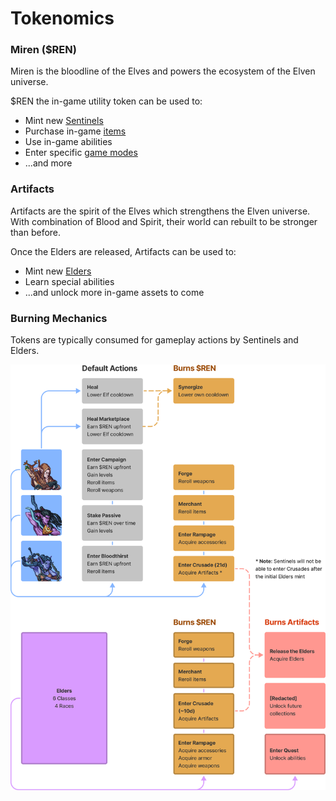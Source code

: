 # Tokenomics

### **Miren ($REN)**

Miren is the bloodline of the Elves and powers the ecosystem of the Elven universe.

$REN the in-game utility token can be used to:

* Mint new [Sentinels](../elves/sentinels.md)
* Purchase in-game [items](../elves/items.md)
* Use in-game abilities
* Enter specific [game modes](../modes/game-modes.md)
* ...and more

### **Artifacts**

Artifacts are the spirit of the Elves which strengthens the Elven universe. With combination of Blood and Spirit, their world can rebuilt to be stronger than before.

Once the Elders are released, Artifacts can be used to:

* Mint new [Elders](../elves/elders-wip.md)
* Learn special abilities
* ...and unlock more in-game assets to come

### **Burning Mechanics**

Tokens are typically consumed for gameplay actions by Sentinels and Elders.

![](../.gitbook/assets/burning-mechanics.png)







